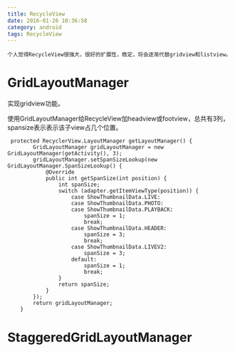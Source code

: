 ```yaml
---
title: RecycleView
date: 2016-01-26 10:36:58
category: android
tags: RecycleView
---
```

    个人觉得RecycleView很强大，很好的扩展性，稳定，将会逐渐代替gridview和listview。
# GridLayoutManager
   实现gridview功能。

   使用GridLayoutManager给RecycleView加headview或footview，总共有3列，spansize表示表示该子view占几个位置。
```
 protected RecyclerView.LayoutManager getLayoutManager() {
        GridLayoutManager gridLayoutManager = new GridLayoutManager(getActivity(), 3);
        gridLayoutManager.setSpanSizeLookup(new GridLayoutManager.SpanSizeLookup() {
            @Override
            public int getSpanSize(int position) {
                int spanSize;
                switch (adapter.getItemViewType(position)) {
                    case ShowThumbnailData.LIVE:
                    case ShowThumbnailData.PHOTO:
                    case ShowThumbnailData.PLAYBACK:
                        spanSize = 1;
                        break;
                    case ShowThumbnailData.HEADER:
                        spanSize = 3;
                        break;
                    case ShowThumbnailData.LIVEV2:
                        spanSize = 3;
                    default:
                        spanSize = 1;
                        break;
                }
                return spanSize;
            }
        });
        return gridLayoutManager;
    }
```
# StaggeredGridLayoutManager
